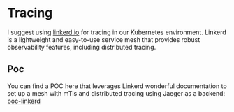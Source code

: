 # Tracing

I suggest using [linkerd.io](https://linkerd.io/) for tracing in our Kubernetes environment. Linkerd is a lightweight and easy-to-use service mesh that provides robust observability features, including distributed tracing.

## Poc

You can find a POC here that leverages Linkerd wonderful documentation to set up a mesh with mTls and distributed tracing using Jaeger as a backend: [poc-linkerd](https://github.com/hugoponthieu/poc-linker)